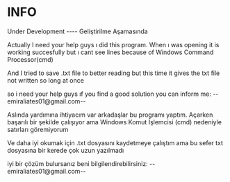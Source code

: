 # INFO
 Under Development ---- Geliştirilme Aşamasında

Actually I need your help guys ı did this program. When ı was opening it is working succesfully but ı cant see lines because of Windows Command Processor(cmd)  

And I tried to save .txt file to better reading but this time it gives the txt file not written so long at once 

so i need your help guys ıf you find a good solution you can inform me: --emiraliates01@gmail.com--



Aslında yardımına ihtiyacım var arkadaşlar bu programı yaptım. Açarken başarılı bir şekilde çalışıyor ama Windows Komut İşlemcisi (cmd) nedeniyle satırları göremiyorum

Ve daha iyi okumak için .txt dosyasını kaydetmeye çalıştım ama bu sefer txt dosyasına bir kerede çok uzun yazılmadı

iyi bir çözüm bulursanız beni bilgilendirebilirsiniz: --emiraliates01@gmail.com--
